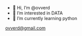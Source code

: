 - 👋 Hi, I’m @ovverd
- 👀 I’m interested in DATA
- 🌱 I’m currently learning python


ovverd@gmail.com


<!---
ovverd/ovverd is a ✨ special ✨ repository because its `README.md` (this file) appears on your GitHub profile.
You can click the Preview link to take a look at your changes.
--->
